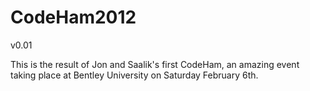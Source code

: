 # CodeHam2012
v0.01

This is the result of Jon and Saalik's first CodeHam, an amazing event taking place at Bentley University on Saturday February 6th.
